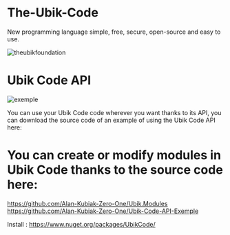 # The-Ubik-Code
New programming language simple, free, secure, open-source and easy to use.


![theubikfoundation](https://user-images.githubusercontent.com/48599437/103389307-65887880-4b0e-11eb-9c2e-a67a7e2eb7ca.png)

# Ubik Code API
![exemple](https://user-images.githubusercontent.com/48599437/103389670-9073cc00-4b10-11eb-9e39-27760e211261.png)

You can use your Ubik Code code wherever you want thanks to its API, you can download the source code of an example of using the Ubik Code API here:

# You can create or modify modules in Ubik Code thanks to the source code here:
https://github.com/Alan-Kubiak-Zero-One/Ubik.Modules
https://github.com/Alan-Kubiak-Zero-One/Ubik-Code-API-Exemple

Install : https://www.nuget.org/packages/UbikCode/
